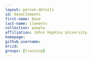 ```yaml
---
layout: person-details
id: DaveClements
first-name: Dave
last-name: Clements
collection: people
affiliation: Johns Hopkins University
homepage:
github_username: 
orcid:
groups: [training]
---
```

